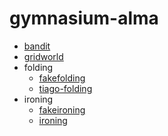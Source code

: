 # gymnasium-alma

- [bandit](bandit/)
- [gridworld](gridworld/)
- folding
   - [fakefolding](fakefolding/)
   - [tiago-folding](tiago_folding/)
- ironing
   - [fakeironing](fakeironing/)
   - [ironing](ironing/)
